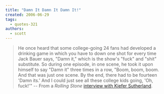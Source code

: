 ```yaml
---
title: "Damn It Damn It Damn It!"
created: 2006-06-29
tags: 
  - quotes-321
authors: 
  - scott
---
```


> He once heard that some college-going 24 fans had developed a drinking game in which you have to down one shot for every time Jack Bauer says, "Damn it," which is the show's "fuck" and "shit" substitute. So during one episode, in one scene, he took it upon himself to say "Damn it" three times in a row, "Boom, boom, boom. And that was just one scene. By the end, there had to be fourteen 'Damn its.' And I could just see all these college kids going, 'Oh, fuck!'" \-- From a _Rolling Stone_ [interview with Kiefer Sutherland](http://www.rollingstone.com/news/profile/story/9596933/kiefer_sutherland_heart_of_darkness).
